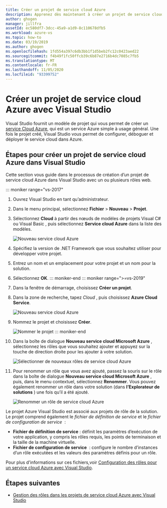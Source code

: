 ```yaml
---
title: Créer un projet de service cloud Azure
description: Apprenez dès maintenant à créer un projet de service cloud Azure avec Visual Studio
author: ghogen
manager: jillfra
assetId: ec580df7-3dcc-45a9-a1d9-8c110678dfb5
ms.workload: azure-vs
ms.topic: how-to
ms.date: 03/19/2019
ms.author: ghogen
ms.openlocfilehash: 1fd554a397c6db3bb1f1d5beb2fc12c0423aed22
ms.sourcegitcommit: f4b49f1fc50ffcb39c6b87e2716b4dc7085c7fb5
ms.translationtype: MT
ms.contentlocale: fr-FR
ms.lasthandoff: 11/05/2020
ms.locfileid: "93399752"
---
```

# <a name="create-an-azure-cloud-service-project-with-visual-studio"></a>Créer un projet de service cloud Azure avec Visual Studio

Visual Studio fournit un modèle de projet qui vous permet de créer un [service Cloud Azure](/azure/cloud-services/cloud-services-choose-me), qui est un service Azure simple à usage général. Une fois le projet créé, Visual Studio vous permet de configurer, déboguer et déployer le service cloud dans Azure.

## <a name="steps-to-create-an-azure-cloud-service-project-in-visual-studio"></a>Étapes pour créer un projet de service cloud Azure dans Visual Studio
Cette section vous guide dans le processus de création d’un projet de service cloud Azure dans Visual Studio avec un ou plusieurs rôles web.

::: moniker range="vs-2017"
1. Ouvrez Visual Studio en tant qu’administrateur.

1. Dans le menu principal, sélectionnez **Fichier** > **Nouveau** > **Projet**.

1. Sélectionnez **Cloud** à partir des nœuds de modèles de projets Visual C# ou Visual Basic , puis sélectionnez **Service cloud Azure** dans la liste des modèles.

    ![Nouveau service cloud Azure](./media/vs-azure-tools-azure-project-create/new-project-wizard-for-cloud-service.png)

1. Spécifiez la version de .NET Framework que vous souhaitez utiliser pour développer votre projet.

1. Entrez un nom et un emplacement pour votre projet et un nom pour la solution.

1. Sélectionnez **OK**.
::: moniker-end
::: moniker range=">=vs-2019"
1. Dans la fenêtre de démarrage, choisissez **Créer un projet**.

1. Dans la zone de recherche, tapez *Cloud* , puis choisissez **Azure Cloud Service**.

   ![Nouveau service cloud Azure](./media/vs-azure-tools-azure-project-create/vs-2019/new-project-cloud-service.png)

1. Nommez le projet et choisissez **Créer**.

   ![Nommer le projet](./media/vs-azure-tools-azure-project-create/vs-2019/new-project-cloud-service-2.png)
::: moniker-end

1. Dans la boîte de dialogue **Nouveau service cloud Microsoft Azure** , sélectionnez les rôles que vous souhaitez ajouter et appuyez sur la touche de direction droite pour les ajouter à votre solution.

    ![Sélectionner de nouveaux rôles de service cloud Azure](./media/vs-azure-tools-azure-project-create/new-cloud-service.png)

1. Pour renommer un rôle que vous avez ajouté, passez la souris sur le rôle dans la boîte de dialogue **Nouveau service cloud Microsoft Azure** , puis, dans le menu contextuel, sélectionnez **Renommer**. Vous pouvez également renommer un rôle dans votre solution (dans **l’Explorateur de solutions** ) une fois qu’il a été ajouté.

    ![Renommer un rôle de service cloud Azure](./media/vs-azure-tools-azure-project-create/new-cloud-service-rename.png)

Le projet Azure Visual Studio est associé aux projets de rôle de la solution. Le projet comprend également le *fichier de définition de service* et le *fichier de configuration de service*  :

- **Fichier de définition de service** : définit les paramètres d’exécution de votre application, y compris les rôles requis, les points de terminaison et la taille de la machine virtuelle.
- **Fichier de configuration de service**  : configure le nombre d’instances d’un rôle exécutées et les valeurs des paramètres définis pour un rôle.

Pour plus d’informations sur ces fichiers,voir [Configuration des rôles pour un service cloud Azure avec Visual Studio](vs-azure-tools-configure-roles-for-cloud-service.md).

## <a name="next-steps"></a>Étapes suivantes
- [Gestion des rôles dans les projets de service cloud Azure avec Visual Studio](./vs-azure-tools-cloud-service-project-managing-roles.md)
